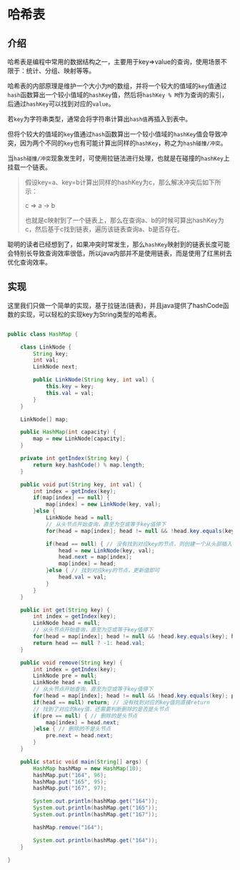 # 哈希表

## 介绍

哈希表是编程中常用的数据结构之一，主要用于key=>value的查询，使用场景不限于：统计、分组、映射等等。

哈希表的内部原理是维护一个大小为`M`的数组，并将一个较大的值域的`key`值通过`hash`函数算出一个较小值域的`hashKey`值，然后将`hashKey % M`作为查询的索引，后通过`hashKey`可以找到对应的`value`。

若`key`为字符串类型，通常会将字符串计算出`hash值`再插入到表中。

但将个较大的值域的`key`值通过`hash`函数算出一个较小值域的`hashKey`值会导致冲突，因为两个不同的`key`也有可能计算出同样的`hashKey`，称之为`hash碰撞/冲突`。

当`hash碰撞/冲突`现象发生时，可使用拉链法进行处理，也就是在碰撞的`hashKey`上挂载一个链表。

> 假设key=a、key=b计算出同样的hashKey为c，那么解决冲突后如下所示：
> 
> c => a -> b
> 
> 也就是c映射到了一个链表上，那么在查询a、b的时候可算出hashKey为c，然后基于c找到链表，遍历该链表查询a、b是否存在。

聪明的读者已经想到了，如果冲突时常发生，那么`hashKey`映射到的链表长度可能会特别长导致查询效率很低，所以java内部并不是使用链表，而是使用了红黑树去优化查询效率。

## 实现

这里我们只做一个简单的实现，基于拉链法(链表)，并且java提供了hashCode函数的实现，可以轻松的实现key为String类型的哈希表。

```java

public class HashMap {

    class LinkNode {
        String key;
        int val;
        LinkNode next;

        public LinkNode(String key, int val) {
            this.key = key;
            this.val = val;
        }
    }

    LinkNode[] map;

    public HashMap(int capacity) {
        map = new LinkNode[capacity];
    }

    private int getIndex(String key) {
        return key.hashCode() % map.length;
    }

    public void put(String key, int val) {
        int index = getIndex(key);
        if(map[index] == null) {
            map[index] = new LinkNode(key, val);
        }else {
            LinkNode head = null;
            // 从头节点开始查询，直至为空或等于key值停下
            for(head = map[index]; head != null && !head.key.equals(key); head = head.next);

            if(head == null) { // 没有找到对应key的节点，则创建一个从头部插入
                head = new LinkNode(key, val);
                head.next = map[index];
                map[index] = head;
            }else { // 找到对应key的节点，更新值即可
                head.val = val;
            }
        }
    }

    public int get(String key) {
        int index = getIndex(key);
        LinkNode head = null;
        // 从头节点开始查询，直至为空或等于key值停下
        for(head = map[index]; head != null && !head.key.equals(key); head = head.next);
        return head == null ? -1: head.val;
    }

    public void remove(String key) {
        int index = getIndex(key);
        LinkNode pre = null;
        LinkNode head = null;
        // 从头节点开始查询，直至为空或等于key值停下
        for(head = map[index]; head != null && !head.key.equals(key); pre = head, head = head.next);
        if(head == null) return; // 没有找到对应的key值则直接return
        // 找到了对应的key值，还需要判断删除的是否是头节点
        if(pre == null) { // 删除的是头节点
            map[index] = head.next;
        }else { // 删除的不是头节点
            pre.next = head.next;
        }
    }

    public static void main(String[] args) {
        HashMap hashMap = new HashMap(10);
        hashMap.put("164", 96);
        hashMap.put("165", 95);
        hashMap.put("167", 97);

        System.out.println(hashMap.get("164"));
        System.out.println(hashMap.get("165"));
        System.out.println(hashMap.get("167"));

        hashMap.remove("164");

        System.out.println(hashMap.get("164"));
    }

}

```
